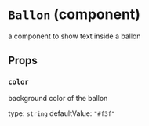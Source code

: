 `Ballon` (component)
====================

a component to show text inside a ballon

Props
-----

### `color`

background color of the ballon

type: `string`
defaultValue: `"#f3f"`

